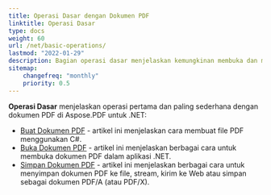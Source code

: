 ```yaml
---
title: Operasi Dasar dengan Dokumen PDF
linktitle: Operasi Dasar
type: docs
weight: 60
url: /net/basic-operations/
lastmod: "2022-01-29"
description: Bagian operasi dasar menjelaskan kemungkinan membuka dan menyimpan dokumen PDF menggunakan Aspose.PDF untuk .NET.
sitemap:
    changefreq: "monthly"
    priority: 0.5
---
```


**Operasi Dasar** menjelaskan operasi pertama dan paling sederhana dengan dokumen PDF di Aspose.PDF untuk .NET:

- [Buat Dokumen PDF](/pdf/net/create-document/) - artikel ini menjelaskan cara membuat file PDF menggunakan C#.
- [Buka Dokumen PDF](/pdf/net/open-pdf-document/) - artikel ini menjelaskan berbagai cara untuk membuka dokumen PDF dalam aplikasi .NET.
- [Simpan Dokumen PDF](/pdf/net/save-pdf-document/) - artikel ini menjelaskan berbagai cara untuk menyimpan dokumen PDF ke file, stream, kirim ke Web atau simpan sebagai dokumen PDF/A (atau PDF/X).
